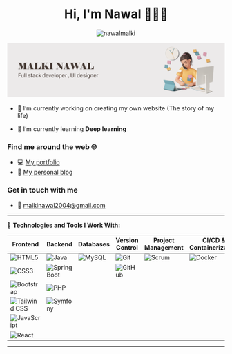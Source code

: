 <h1 align="center">Hi, I'm Nawal 👩🏻‍💻</h1>
<p align="center"> <img src="https://komarev.com/ghpvc/?username=nawalmalki&label=Profile%20views&color=0e75b6&style=flat" alt="nawalmalki" /> </p>
<img src="https://github.com/NawalMalki/NawalMalki/blob/main/English-header.png"/>


- 🔭 I’m currently working on creating my own website (The story of my life)

- 🌱 I’m currently learning **Deep learning**



<h3 align="left">Find me around the web 🌐</h3>
<ul>
  <li>💻 <a href="https://mlk-nawal-site.vercel.app/">My portfolio</a></li>
  <li>📝 <a href="https://codingquill.tumblr.com/">My personal blog</a> </li>
</ul>

<h3 align="left">Get in touch with me</h3>
<ul>
  <li>📩 <a href="mailto:malkinawal2004@gmail.com">malkinawal2004@gmail.com</a></li>
</ul>


---

🔧 **Technologies and Tools I Work With:**

| Frontend                          | Backend         | Databases    | Version Control            | Project Management        | CI/CD & Containerization |
|-----------------------------------|-----------------|--------------|----------------------------|---------------------------|---------------------------|
| ![HTML5](https://img.shields.io/badge/-HTML5-E34F26?style=flat&logo=html5&logoColor=white) | ![Java](https://img.shields.io/badge/-Java-007396?style=flat&logo=java&logoColor=white) | ![MySQL](https://img.shields.io/badge/-MySQL-4479A1?style=flat&logo=mysql&logoColor=white) | ![Git](https://img.shields.io/badge/-Git-F05032?style=flat&logo=git&logoColor=white) | ![Scrum](https://img.shields.io/badge/-Scrum-6DB33F?style=flat&logo=scrumalliance&logoColor=white) | ![Docker](https://img.shields.io/badge/-Docker-2496ED?style=flat&logo=docker&logoColor=white) |
| ![CSS3](https://img.shields.io/badge/-CSS3-1572B6?style=flat&logo=css3&logoColor=white) | ![Spring Boot](https://img.shields.io/badge/-Spring%20Boot-6DB33F?style=flat&logo=spring-boot&logoColor=white) |              | ![GitHub](https://img.shields.io/badge/-GitHub-181717?style=flat&logo=github&logoColor=white) |                           |                           |
| ![Bootstrap](https://img.shields.io/badge/-Bootstrap-7952B3?style=flat&logo=bootstrap&logoColor=white) | ![PHP](https://img.shields.io/badge/-PHP-777BB4?style=flat&logo=php&logoColor=white) |              |                            |                           |                           |
| ![Tailwind CSS](https://img.shields.io/badge/-Tailwind%20CSS-38B2AC?style=flat&logo=tailwind-css&logoColor=white) | ![Symfony](https://img.shields.io/badge/-Symfony-000000?style=flat&logo=symfony&logoColor=white) |              |                            |                           |                           |
| ![JavaScript](https://img.shields.io/badge/-JavaScript-F7DF1E?style=flat&logo=javascript&logoColor=black) |              |              |                            |                           |                           |
| ![React](https://img.shields.io/badge/-React-61DAFB?style=flat&logo=react&logoColor=black) |              |              |                            |                           |                           |

---

  
<br/>
<br/>
  
  
